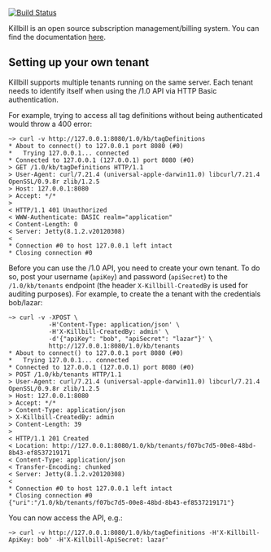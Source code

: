 [![Build Status](https://travis-ci.org/killbill/killbill.png)](https://travis-ci.org/killbill/killbill)

Killbill is an open source subscription management/billing system.
You can find the documentation [here](http://ning.github.com/killbill/).

Setting up your own tenant
--------------------------

Killbill supports multiple tenants running on the same server. Each tenant needs to identify itself when using the /1.0
API via HTTP Basic authentication.

For example, trying to access all tag definitions without being authenticated would throw a 400 error:

    ~> curl -v http://127.0.0.1:8080/1.0/kb/tagDefinitions
    * About to connect() to 127.0.0.1 port 8080 (#0)
    *   Trying 127.0.0.1... connected
    * Connected to 127.0.0.1 (127.0.0.1) port 8080 (#0)
    > GET /1.0/kb/tagDefinitions HTTP/1.1
    > User-Agent: curl/7.21.4 (universal-apple-darwin11.0) libcurl/7.21.4 OpenSSL/0.9.8r zlib/1.2.5
    > Host: 127.0.0.1:8080
    > Accept: */*
    >
    < HTTP/1.1 401 Unauthorized
    < WWW-Authenticate: BASIC realm="application"
    < Content-Length: 0
    < Server: Jetty(8.1.2.v20120308)
    <
    * Connection #0 to host 127.0.0.1 left intact
    * Closing connection #0


Before you can use the /1.0 API, you need to create your own tenant. To do so, post your username (`apiKey`) and password
(`apiSecret`) to the `/1.0/kb/tenants` endpoint (the header `X-Killbill-CreatedBy` is used for auditing purposes).
For example, to create the a tenant with the credentials bob/lazar:

    ~> curl -v -XPOST \
               -H'Content-Type: application/json' \
               -H'X-Killbill-CreatedBy: admin' \
               -d'{"apiKey": "bob", "apiSecret": "lazar"}' \
               http://127.0.0.1:8080/1.0/kb/tenants
    * About to connect() to 127.0.0.1 port 8080 (#0)
    *   Trying 127.0.0.1... connected
    * Connected to 127.0.0.1 (127.0.0.1) port 8080 (#0)
    > POST /1.0/kb/tenants HTTP/1.1
    > User-Agent: curl/7.21.4 (universal-apple-darwin11.0) libcurl/7.21.4 OpenSSL/0.9.8r zlib/1.2.5
    > Host: 127.0.0.1:8080
    > Accept: */*
    > Content-Type: application/json
    > X-Killbill-CreatedBy: admin
    > Content-Length: 39
    >
    < HTTP/1.1 201 Created
    < Location: http://127.0.0.1:8080/1.0/kb/tenants/f07bc7d5-00e8-48bd-8b43-ef8537219171
    < Content-Type: application/json
    < Transfer-Encoding: chunked
    < Server: Jetty(8.1.2.v20120308)
    <
    * Connection #0 to host 127.0.0.1 left intact
    * Closing connection #0
    {"uri":"/1.0/kb/tenants/f07bc7d5-00e8-48bd-8b43-ef8537219171"}


You can now access the API, e.g.:

    ~> curl -v http://127.0.0.1:8080/1.0/kb/tagDefinitions -H'X-Killbill-ApiKey: bob' -H'X-Killbill-ApiSecret: lazar'
